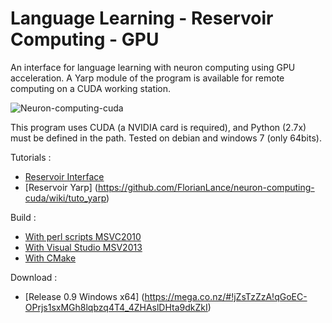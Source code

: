 Language Learning - Reservoir Computing - GPU
=============================================

An interface for language learning with neuron computing using GPU acceleration.
A Yarp module of the program is available for remote computing on a CUDA working station.

![Neuron-computing-cuda](http://i.imgur.com/KFhutJH.jpg?1 "Neuron-computing-cuda")

This program uses CUDA (a NVIDIA card is required), and Python (2.7x) must be defined in the path.
Tested on debian and windows 7 (only 64bits).

Tutorials :
- [Reservoir Interface ](https://github.com/FlorianLance/neuron-computing-cuda/wiki/tuto_interface)
- [Reservoir Yarp] (https://github.com/FlorianLance/neuron-computing-cuda/wiki/tuto_yarp)

Build :
 - [With perl scripts MSVC2010](https://github.com/FlorianLance/neuron-computing-cuda/wiki/tuto_scripts)
 - [With Visual Studio MSV2013](https://github.com/FlorianLance/neuron-computing-cuda/wiki/tuto_visual)
 - [With CMake](https://github.com/FlorianLance/neuron-computing-cuda/wiki/tuto_cmake)

Download :
- [Release 0.9 Windows x64] (https://mega.co.nz/#!jZsTzZzA!qGoEC-OPrjs1sxMGh8lqbzq4T4_4ZHAslDHta9dkZkI)
